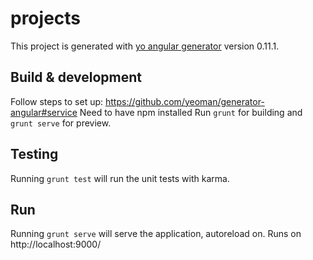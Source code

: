 # projects

This project is generated with [yo angular generator](https://github.com/yeoman/generator-angular)
version 0.11.1.


## Build & development
Follow steps to set up:
https://github.com/yeoman/generator-angular#service
Need to have npm installed 
Run `grunt` for building and `grunt serve` for preview.

## Testing

Running `grunt test` will run the unit tests with karma.

## Run
Running `grunt serve` will serve the application, autoreload on. Runs on http://localhost:9000/
